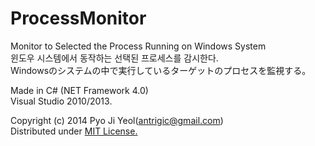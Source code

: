 ProcessMonitor
==============
Monitor to Selected the Process Running on Windows System<br />
윈도우 시스템에서 동작하는 선택된 프로세스를 감시한다. <br />
Windowsのシステムの中で実行しているターゲットのプロセスを監視する。<p>

Made in C# (NET Framework 4.0)<br />
Visual Studio 2010/2013.<p>

Copyright (c) 2014 Pyo Ji Yeol(antrigic@gmail.com)<br />
Distributed under <a href="http://opensource.org/licenses/MIT">MIT License.</a> <br />
<p>
